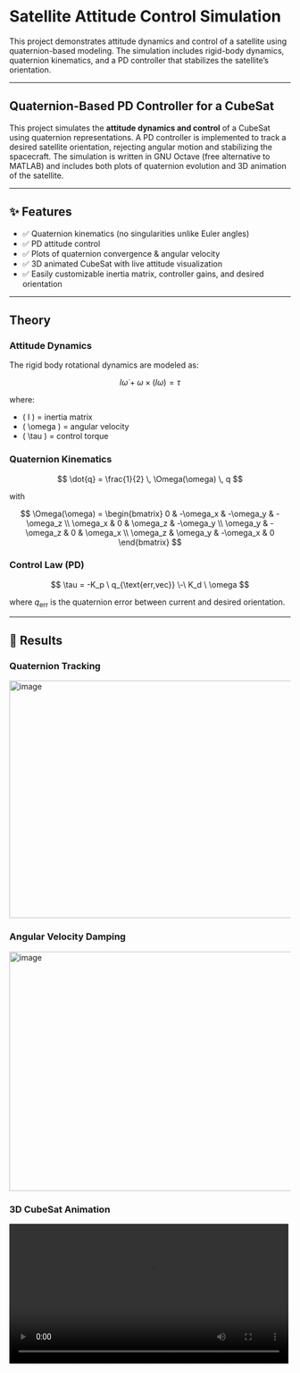 # Satellite Attitude Control Simulation
This project demonstrates attitude dynamics and control of a satellite using quaternion-based modeling. The simulation includes rigid-body dynamics, quaternion kinematics, and a PD controller that stabilizes the satellite’s orientation.

---

## Quaternion-Based PD Controller for a CubeSat
This project simulates the **attitude dynamics and control** of a CubeSat using quaternion representations. A PD controller is implemented to track a desired satellite orientation, rejecting angular motion and stabilizing the spacecraft.
The simulation is written in GNU Octave (free alternative to MATLAB) and includes both plots of quaternion evolution and 3D animation of the satellite.

---

## ✨ Features
- ✅ Quaternion kinematics (no singularities unlike Euler angles)
- ✅ PD attitude control
- ✅ Plots of quaternion convergence & angular velocity
- ✅ 3D animated CubeSat with live attitude visualization
- ✅ Easily customizable inertia matrix, controller gains, and desired orientation

---

## Theory
### Attitude Dynamics  
The rigid body rotational dynamics are modeled as:

$$
I \dot{\omega} + \omega \times (I \omega) = \tau
$$

where:  
- \( I \) = inertia matrix  
- \( \omega \) = angular velocity  
- \( \tau \) = control torque  

### Quaternion Kinematics
$$
\dot{q} = \frac{1}{2} \, \Omega(\omega) \, q
$$

with  

$$
\Omega(\omega) =
\begin{bmatrix}
0 & -\omega_x & -\omega_y & -\omega_z \\
\omega_x & 0 & \omega_z & -\omega_y \\
\omega_y & -\omega_z & 0 & \omega_x \\
\omega_z & \omega_y & -\omega_x & 0
\end{bmatrix}
$$

### Control Law (PD)
$$
\tau = -K_p \ q_{\text{err,vec}} \-\ K_d \ \omega
$$

where $q_{\text{err}}$ is the quaternion error between current and desired orientation.  

---

## 🚀 Results

### Quaternion Tracking  
<img width="1590" height="425" alt="image" src="https://github.com/user-attachments/assets/236fb0fb-95ed-4e9d-a375-9234c19356a6" />


### Angular Velocity Damping  
<img width="1589" height="428" alt="image" src="https://github.com/user-attachments/assets/b33af8ba-e834-4e5e-bbf1-fa6199aa9daa" />


### 3D CubeSat Animation  
<video width="500" controls>
  <source src="src/cubesatAnimation.mp4" type="video/mp4">
</video>
